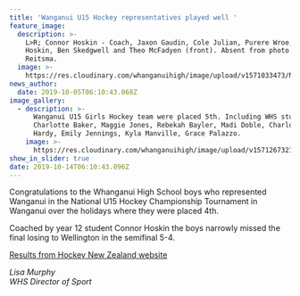 ```yaml
---
title: 'Wanganui U15 Hockey representatives played well '
feature_image:
  description: >-
    L>R; Connor Hoskin - Coach, Jaxon Gaudin, Cole Julian, Purere Wroe, Blake
    Hoskin, Ben Skedgwell and Theo McFadyen (front). Absent from photo - Heike
    Reitsma. 
  image: >-
    https://res.cloudinary.com/whanganuihigh/image/upload/v1571033473/News/NZSS%20Netball%20Nationals/National_U15_Hockey_Champ_Tourn_in_WU.jpg
news_author:
  date: 2019-10-05T06:10:43.068Z
image_gallery:
  - description: >-
      Wanganui U15 Girls Hockey team were placed 5th. Including WHS students:
      Charlotte Baker, Maggie Jones, Rebekah Bayler, Madi Doble, Charlotte
      Hardy, Emily Jennings, Kyla Manville, Grace Palazzo.
    image: >-
      https://res.cloudinary.com/whanganuihigh/image/upload/v1571267321/News/girls_team.jpg
show_in_slider: true
date: 2019-10-14T06:10:43.096Z
---
```

Congratulations to the Whanganui High School boys who represented Wanganui in the National U15 Hockey Championship Tournament in Wanganui over the holidays where they were placed 4th. 

Coached by year 12 student Connor Hoskin the boys narrowly missed the final losing to Wellington in the semifinal 5-4.

[Results from Hockey New Zealand website](https://hockeynz.altiusrt.com/teams/3263)

_Lisa Murphy  
WHS Director of Sport_
